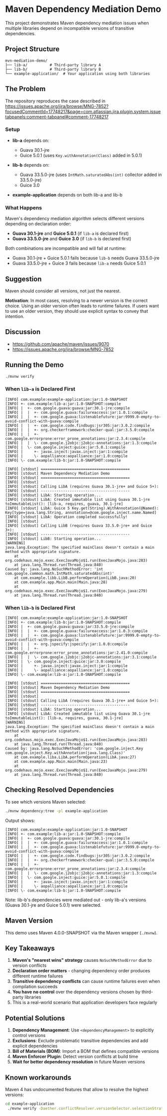 # Maven Dependency Mediation Demo

This project demonstrates Maven dependency mediation issues when multiple libraries depend on incompatible versions of transitive dependencies.

## Project Structure

```
mvn-mediation-demo/
├── lib-a/          # Third-party library A
├── lib-b/          # Third-party library B
└── example-application/  # Your application using both libraries
```

## The Problem

The repository reproduces the case described in https://issues.apache.org/jira/browse/MNG-7852?focusedCommentId=17748217&page=com.atlassian.jira.plugin.system.issuetabpanels:comment-tabpanel#comment-17748217

### Setup

- **lib-a** depends on:
  - Guava 30.1-jre
  - Guice 5.0.1 (uses `Key.withAnnotation(Class)` added in 5.0.1)

- **lib-b** depends on:
  - Guava 33.5.0-jre (uses `IntMath.saturatedAbs(int)` collector added in 33.5.0-jre)
  - Guice 3.0

- **example-application** depends on both lib-a and lib-b

### What Happens

Maven's dependency mediation algorithm selects different versions depending on declaration order:
- **Guava 30.1-jre** and **Guice 5.0.1** (if `lib-a` is declared first)
- **Guava 33.5.0-jre** and **Guice 3.0** (if `lib-b` is declared first)

Both combinations are incompatible and will fail at runtime:
- Guava 30.1-jre + Guice 5.0.1 fails because `lib-b` needs Guava 33.5.0-jre
- Guava 33.5.0-jre + Guice 3 fails because `lib-a` needs Guice 5.0.1

## Suggestion

Maven should consider all versions, not just the nearest.

**Motivation**: In most cases, resolving to a newer version is the correct choice.
Using an older version often leads to runtime failures.
If users want to use an older version, they should use explicit syntax to convey that intention.

## Discussion

* https://github.com/apache/maven/issues/9070
* https://issues.apache.org/jira/browse/MNG-7852

## Running the Demo

```bash
./mvnw verify
```

### When `lib-a` is Declared First

```
[INFO] com.example:example-application:jar:1.0-SNAPSHOT
[INFO] +- com.example:lib-a:jar:1.0-SNAPSHOT:compile
[INFO] |  +- com.google.guava:guava:jar:30.1-jre:compile
[INFO] |  |  +- com.google.guava:failureaccess:jar:1.0.1:compile
[INFO] |  |  +- com.google.guava:listenablefuture:jar:9999.0-empty-to-avoid-conflict-with-guava:compile
[INFO] |  |  +- com.google.code.findbugs:jsr305:jar:3.0.2:compile
[INFO] |  |  +- org.checkerframework:checker-qual:jar:3.5.0:compile
[INFO] |  |  +- com.google.errorprone:error_prone_annotations:jar:2.3.4:compile
[INFO] |  |  \- com.google.j2objc:j2objc-annotations:jar:1.3:compile
[INFO] |  \- com.google.inject:guice:jar:5.0.1:compile
[INFO] |     +- javax.inject:javax.inject:jar:1:compile
[INFO] |     \- aopalliance:aopalliance:jar:1.0:compile
[INFO] \- com.example:lib-b:jar:1.0-SNAPSHOT:compile
```

```
[INFO] [stdout] ========================================
[INFO] [stdout] Maven Dependency Mediation Demo
[INFO] [stdout] ========================================
[INFO] [stdout]
[INFO] [stdout] Calling LibA (requires Guava 30.1-jre+ and Guice 5+):
[INFO] [stdout] ----------------------------------------
[INFO] [stdout] LibA: Starting operation...
[INFO] [stdout] LibA: Created immutable list using Guava 30.1-jre toImmutableList(): [lib-a, requires, guava, 30.1-jre]
[INFO] [stdout] LibA: Guice 5 Key.get(String).WithAnnotation(@Named): Key[type=java.lang.String, annotation=@com.google.inject.name.Named]
[INFO] [stdout] LibA: Operation completed successfully!
[INFO] [stdout]
[INFO] [stdout] Calling LibB (requires Guava 33.5.0-jre+ and Guice 3+):
[INFO] [stdout] ----------------------------------------
[INFO] [stdout] LibB: Starting operation...
[WARNING]
java.lang.Exception: The specified mainClass doesn't contain a main method with appropriate signature.
    at org.codehaus.mojo.exec.ExecJavaMojo$1.run(ExecJavaMojo.java:283)
    at java.lang.Thread.run(Thread.java:840)
Caused by: java.lang.NoSuchMethodError: 'int com.google.common.math.IntMath.saturatedAbs(int)'
    at com.example.libb.LibB.performOperation(LibB.java:20)
    at com.example.app.Main.main(Main.java:28)
    at org.codehaus.mojo.exec.ExecJavaMojo$1.run(ExecJavaMojo.java:279)
    at java.lang.Thread.run(Thread.java:840)
```

### When `lib-b` is Declared First

```
[INFO] com.example:example-application:jar:1.0-SNAPSHOT
[INFO] +- com.example:lib-b:jar:1.0-SNAPSHOT:compile
[INFO] |  +- com.google.guava:guava:jar:33.5.0-jre:compile
[INFO] |  |  +- com.google.guava:failureaccess:jar:1.0.3:compile
[INFO] |  |  +- com.google.guava:listenablefuture:jar:9999.0-empty-to-avoid-conflict-with-guava:compile
[INFO] |  |  +- org.jspecify:jspecify:jar:1.0.0:compile
[INFO] |  |  +- com.google.errorprone:error_prone_annotations:jar:2.41.0:compile
[INFO] |  |  \- com.google.j2objc:j2objc-annotations:jar:3.1:compile
[INFO] |  \- com.google.inject:guice:jar:3.0:compile
[INFO] |     +- javax.inject:javax.inject:jar:1:compile
[INFO] |     \- aopalliance:aopalliance:jar:1.0:compile
[INFO] \- com.example:lib-a:jar:1.0-SNAPSHOT:compile
```

```
[INFO] [stdout] ========================================
[INFO] [stdout] Maven Dependency Mediation Demo
[INFO] [stdout] ========================================
[INFO] [stdout]
[INFO] [stdout] Calling LibA (requires Guava 30.1-jre+ and Guice 5+):
[INFO] [stdout] ----------------------------------------
[INFO] [stdout] LibA: Starting operation...
[INFO] [stdout] LibA: Created immutable list using Guava 30.1-jre toImmutableList(): [lib-a, requires, guava, 30.1-jre]
[WARNING]
java.lang.Exception: The specified mainClass doesn't contain a main method with appropriate signature.
    at org.codehaus.mojo.exec.ExecJavaMojo$1.run(ExecJavaMojo.java:283)
    at java.lang.Thread.run(Thread.java:840)
Caused by: java.lang.NoSuchMethodError: 'com.google.inject.Key com.google.inject.Key.withAnnotation(java.lang.Class)'
    at com.example.liba.LibA.performOperation(LibA.java:27)
    at com.example.app.Main.main(Main.java:23)
    at org.codehaus.mojo.exec.ExecJavaMojo$1.run(ExecJavaMojo.java:279)
    at java.lang.Thread.run(Thread.java:840)
```

## Checking Resolved Dependencies

To see which versions Maven selected:

```bash
./mvnw dependency:tree -pl example-application
```

Output shows:
```
[INFO] com.example:example-application:jar:1.0-SNAPSHOT
[INFO] +- com.example:lib-a:jar:1.0-SNAPSHOT:compile
[INFO] |  +- com.google.guava:guava:jar:30.1-jre:compile
[INFO] |  |  +- com.google.guava:failureaccess:jar:1.0.1:compile
[INFO] |  |  +- com.google.guava:listenablefuture:jar:9999.0-empty-to-avoid-conflict-with-guava:compile
[INFO] |  |  +- com.google.code.findbugs:jsr305:jar:3.0.2:compile
[INFO] |  |  +- org.checkerframework:checker-qual:jar:3.5.0:compile
[INFO] |  |  +- com.google.errorprone:error_prone_annotations:jar:2.3.4:compile
[INFO] |  |  \- com.google.j2objc:j2objc-annotations:jar:1.3:compile
[INFO] |  \- com.google.inject:guice:jar:5.0.1:compile
[INFO] |     +- javax.inject:javax.inject:jar:1:compile
[INFO] |     \- aopalliance:aopalliance:jar:1.0:compile
[INFO] \- com.example:lib-b:jar:1.0-SNAPSHOT:compile
```

Note: lib-b's dependencies were mediated out - only lib-a's versions (Guava 30.1-jre and Guice 5.0.1) were selected.

## Maven Version

This demo uses Maven 4.0.0-SNAPSHOT via the Maven wrapper (`./mvnw`).

## Key Takeaways

1. **Maven's "nearest wins" strategy** causes `NoSuchMethodError` due to version conflicts
2. **Declaration order matters** - changing dependency order produces different runtime failures
3. **Transitive dependency conflicts** can cause runtime failures even when compilation succeeds
4. **You have no control** over the dependency versions chosen by third-party libraries
5. This is a real-world scenario that application developers face regularly

## Potential Solutions

1. **Dependency Management**: Use `<dependencyManagement>` to explicitly control versions
2. **Exclusions**: Exclude problematic transitive dependencies and add explicit dependencies
3. **Bill of Materials (BOM)**: Import a BOM that defines compatible versions
4. **Maven Enforcer Plugin**: Detect version conflicts at build time
5. **Wait for better dependency resolution** in future Maven versions

## Known workarounds

Maven 4 has undocumented features that allow to resolve the highest versions:

```bash
cd example-application
 ./mvnw verify -Daether.conflictResolver.versionSelector.selectionStrategy=highest -Daether.dependencyCollector.bf.skipper=versioned 
```

